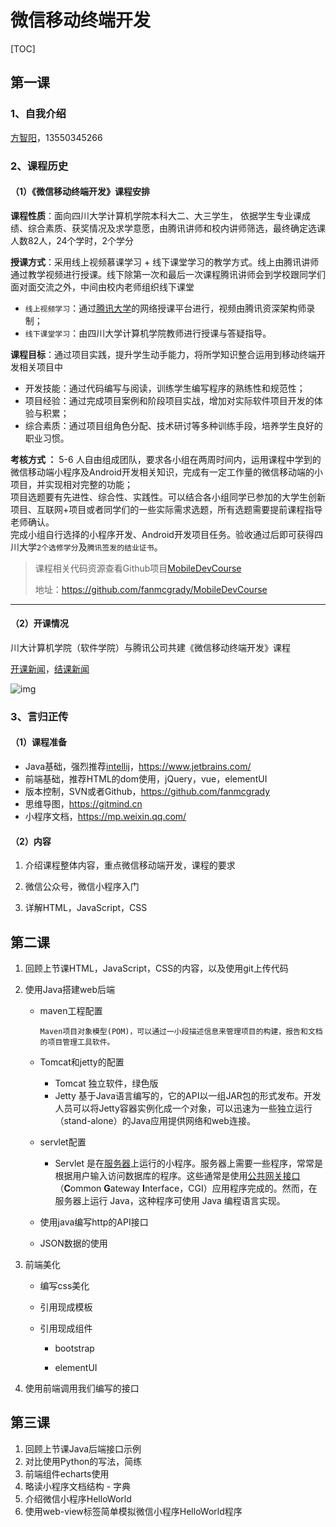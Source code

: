 # 微信移动终端开发

[TOC]

## 第一课

### 1、自我介绍

[方智阳](C:\Users\fanmc\OneDrive\个人\奖状\好未来奖\附件：个人情况目录.pdf)，13550345266

### 2、课程历史

#### （1）《微信移动终端开发》课程安排

**课程性质**：面向四川大学计算机学院本科大二、大三学生， 依据学生专业课成绩、综合素质、获奖情况及求学意愿，由腾讯讲师和校内讲师筛选，最终确定选课人数82人，24个学时，2个学分

**授课方式**：采用线上视频慕课学习 + 线下课堂学习的教学方式。线上由腾讯讲师通过教学视频进行授课。线下除第一次和最后一次课程腾讯讲师会到学校跟同学们面对面交流之外，中间由校内老师组织线下课堂

- `线上视频学习`：通过[腾讯大学](http://scu.daxueqq.edusoho.cn/)的网络授课平台进行，视频由腾讯资深架构师录制；
- `线下课堂学习`：由四川大学计算机学院教师进行授课与答疑指导。

**课程目标**：通过项目实践，提升学生动手能力，将所学知识整合运用到移动终端开发相关项目中

- 开发技能：通过代码编写与阅读，训练学生编写程序的熟练性和规范性；
- 项目经验：通过完成项目案例和阶段项目实战，增加对实际软件项目开发的体验与积累；
- 综合素质：通过项目组角色分配、技术研讨等多种训练手段，培养学生良好的职业习惯。

**考核方式 ：** 5-6 人自由组成团队，要求各小组在两周时间内，运用课程中学到的微信移动端小程序及Android开发相关知识，完成有一定工作量的微信移动端的小项目，并实现相对完整的功能；  
项目选题要有先进性、综合性、实践性。可以结合各小组同学已参加的大学生创新项目、互联网+项目或者同学们的一些实际需求选题，所有选题需要提前课程指导老师确认。   
完成小组自行选择的小程序开发、Android开发项目任务。验收通过后即可获得四川大学`2个选修学分`及`腾讯签发的结业证书`。

> 课程相关代码资源查看Github项目[MobileDevCourse](https://github.com/fanmcgrady/MobileDevCourse)
>
> 地址：https://github.com/fanmcgrady/MobileDevCourse

-----

#### （2）开课情况

川大计算机学院（软件学院）与腾讯公司共建《微信移动终端开发》课程

[开课新闻](http://www.scu.edu.cn/info/1207/3449.htm?from=singlemessage)，[结课新闻](http://cs.scu.edu.cn/info/1066/5830.htm)

![img](http://www.scu.edu.cn/__local/2/B2/D5/F65A770E1F717EA7A8A9B13B6D0_DCFAEA24_3F2B2.jpg)

### 3、言归正传

#### （1）课程准备

- Java基础，强烈推荐[intellij](https://www.jetbrains.com/)，https://www.jetbrains.com/
- 前端基础，推荐HTML的dom使用，jQuery，vue，elementUI
- 版本控制，SVN或者Github，https://github.com/fanmcgrady
- 思维导图，https://gitmind.cn
- 小程序文档，https://mp.weixin.qq.com/

#### （2）内容

1. 介绍课程整体内容，重点微信移动端开发，课程的要求

2. 微信公众号，微信小程序入门

3. 详解HTML，JavaScript，CSS

   

## 第二课

1. 回顾上节课HTML，JavaScript，CSS的内容，以及使用git上传代码

2. 使用Java搭建web后端

   - maven工程配置

     ```
     Maven项目对象模型(POM)，可以通过一小段描述信息来管理项目的构建，报告和文档的项目管理工具软件。
     ```

   - Tomcat和jetty的配置

     - Tomcat 独立软件，绿色版
     - Jetty 基于Java语言编写的，它的API以一组JAR包的形式发布。开发人员可以将Jetty容器实例化成一个对象，可以迅速为一些独立运行（stand-alone）的Java应用提供网络和web连接。

   - servlet配置

     - Servlet 是在[服务器](https://baike.baidu.com/item/服务器)上运行的小程序。服务器上需要一些程序，常常是根据用户输入访问数据库的程序。这些通常是使用[公共网关接口](https://baike.baidu.com/item/公共网关接口)（**C**ommon **G**ateway **I**nterface，CGI）应用程序完成的。然而，在服务器上运行 Java，这种程序可使用 Java 编程语言实现。

   - 使用java编写http的API接口

   - JSON数据的使用 

3. 前端美化

   - 编写css美化

   - 引用现成模板

   - 引用现成组件

     - bootstrap

     - elementUI
4. 使用前端调用我们编写的接口

## 第三课

1. 回顾上节课Java后端接口示例
1. 对比使用Python的写法，简练
1. 前端组件echarts使用
1. 略读小程序文档结构 - 字典
1. 介绍微信小程序HelloWorld
1. 使用web-view标签简单模拟微信小程序HelloWorld程序